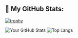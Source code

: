## 🧾 My GitHub Stats:

[![trophy](https://github-profile-trophy.vercel.app/?username=your-username&theme=flat&column=4)](https://github.com/ryo-ma/github-profile-trophy)

![Your GitHub Stats](https://github-readme-stats.vercel.app/api?username=your-username&show_icons=true&theme=default)
![Top Langs](https://github-readme-stats.vercel.app/api/top-langs/?username=your-username&layout=compact&theme=default)

